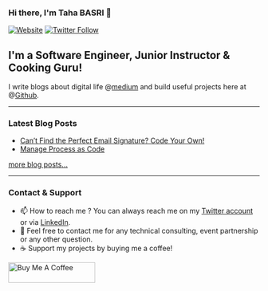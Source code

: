 ### Hi there, I'm Taha BASRI 👋

[![Website](https://img.shields.io/website?label=Portfolio&style=for-the-badge&url=https%3A%2F%2Ftahabasri.github.io%2Fportfolio%2F)](https://tahabasri.github.io/portfolio/)
[![Twitter Follow](https://img.shields.io/twitter/follow/TheTahaBasri?color=1DA1F2&label=Follow%20Taha%20on%20Twitter&style=for-the-badge)](https://twitter.com/intent/user?screen_name=TheTahaBasri)

## I'm a Software Engineer, Junior Instructor & Cooking Guru!

I write blogs about digital life @[medium](https://medium.com/@tahabasri) and build useful projects here at @[Github](https://github.com/tahabasri?tab=repositories).

---

### Latest Blog Posts

<!-- BLOG-POST-LIST:START -->
- [Can’t Find the Perfect Email Signature? Code Your Own!](https://medium.com/swlh/cant-find-the-perfect-email-signature-for-you-code-your-own-4c8d7f270362?source=rss-7247b7a29566------2)
- [Manage Process as Code](https://medium.com/swlh/manage-process-as-code-faa03e4c24c1?source=rss-7247b7a29566------2)
<!-- BLOG-POST-LIST:END -->

[more blog posts...](https://tahabasri.medium.com/)

---

### Contact & Support

- 📫  How to reach me ? You can always reach me on my [Twitter account](https://twitter.com/TheTahaBasri) or via [LinkedIn](https://www.linkedin.com/in/tahabasri/en/).
- 💬  Feel free to contact me for any technical consulting, event partnership or any other question.
- ☕  Support my projects by buying me a coffee!

<a href="https://www.buymeacoffee.com/tahabasri" target="_blank"><img src="https://cdn.buymeacoffee.com/buttons/default-orange.png" alt="Buy Me A Coffee" height="41" width="174"></a>